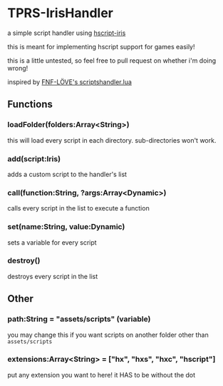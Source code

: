 # TPRS-IrisHandler
a simple script handler using [hscript-iris](https://lib.haxe.org/p/hscript-iris)

this is meant for implementing hscript support for games easily!

this is a little untested, so feel free to pull request on whether i'm doing wrong!

inspired by [FNF-LÖVE's scriptshandler.lua](https://github.com/Stilic/FNF-LOVE/blob/main/funkin/backend/scripting/scriptshandler.lua)

## Functions
### loadFolder(folders:Array\<String>)
this will load every script in each directory. sub-directories won't work.
### add(script:Iris)
adds a custom script to the handler's list
### call(function:String, ?args:Array\<Dynamic>)
calls every script in the list to execute a function
### set(name:String, value:Dynamic)
sets a variable for every script
### destroy()
destroys every script in the list

## Other
### path:String = "assets/scripts" (variable)
you may change this if you want scripts on another folder other than `assets/scripts`
### extensions:Array\<String> = ["hx", "hxs", "hxc", "hscript"]
put any extension you want to here! it HAS to be without the dot
